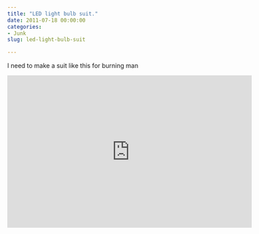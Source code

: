```yaml
---
title: "LED light bulb suit."
date: 2011-07-18 00:00:00
categories:
- Junk
slug: led-light-bulb-suit

---
```


I need to make a suit like this for burning man 
<iframe width="560" height="349" src="http://www.youtube.com/embed/hRcihMO2h28" frameborder="0" allowfullscreen></iframe>
